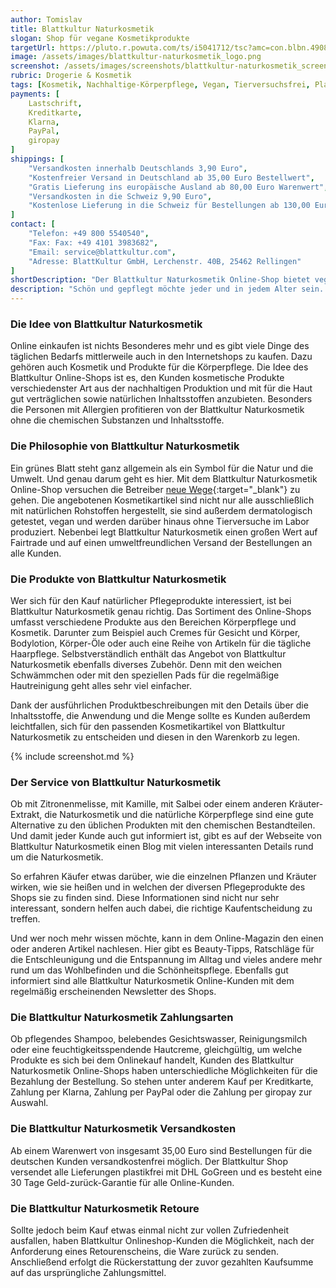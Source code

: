 ```yaml
---
author: Tomislav
title: Blattkultur Naturkosmetik
slogan: Shop für vegane Kosmetikprodukte
targetUrl: https://pluto.r.powuta.com/ts/i5041712/tsc?amc=con.blbn.490871.505057.14181632&rmd=3&trg=https%3A%2F%2Fwww.blattkultur.com%2F
image: /assets/images/blattkultur-naturkosmetik_logo.png
screenshot: /assets/images/screenshots/blattkultur-naturkosmetik_screenshot.jpg
rubric: Drogerie & Kosmetik
tags: [Kosmetik, Nachhaltige-Körperpflege, Vegan, Tierversuchsfrei, Plastikfrei, Beauty]
payments: [
    Lastschrift,
    Kreditkarte,
    Klarna,
    PayPal,
    giropay
]
shippings: [
    "Versandkosten innerhalb Deutschlands 3,90 Euro",
    "Kostenfreier Versand in Deutschland ab 35,00 Euro Bestellwert",
    "Gratis Lieferung ins europäische Ausland ab 80,00 Euro Warenwert",
    "Versandkosten in die Schweiz 9,90 Euro",
    "Kostenlose Lieferung in die Schweiz für Bestellungen ab 130,00 Euro"
]
contact: [
    "Telefon: +49 800 5540540",
    "Fax: Fax: +49 4101 3983682",
    "Email: service@blattkultur.com",
    "Adresse: BlattKultur GmbH, Lerchenstr. 40B, 25462 Rellingen"
]
shortDescription: "Der Blattkultur Naturkosmetik Online-Shop bietet vegane Kosmetikprodukte, die frei von Gentechnik, nachhaltig verpackt, zertifiziert sowie Made in Germany sind."
description: "Schön und gepflegt möchte jeder und in jedem Alter sein. Dazu braucht es jedoch auch die richtigen Pflegemittel. Mit Shampoo, Deo, Duschgel, Gesichtswasser, Reinigungslotion und vielen weiteren Beauty-Produkten geht dies ganz einfach."
---
```


### Die Idee von Blattkultur Naturkosmetik

Online einkaufen ist nichts Besonderes mehr und es gibt viele Dinge des täglichen Bedarfs mittlerweile auch in den Internetshops zu kaufen. Dazu gehören auch Kosmetik und Produkte für die Körperpflege. Die Idee des Blattkultur Online-Shops ist es, den Kunden kosmetische Produkte verschiedenster Art aus der nachhaltigen Produktion und mit für die Haut gut verträglichen sowie natürlichen Inhaltsstoffen anzubieten. Besonders die Personen mit Allergien profitieren von der Blattkultur Naturkosmetik ohne die chemischen Substanzen und Inhaltsstoffe.

### Die Philosophie von Blattkultur Naturkosmetik

Ein grünes Blatt steht ganz allgemein als ein Symbol für die Natur und die Umwelt. Und genau darum geht es hier. Mit dem Blattkultur Naturkosmetik Online-Shop versuchen die Betreiber [neue Wege](https://www.blattkultur.com/mission/){:target="_blank"} zu gehen. Die angebotenen Kosmetikartikel sind nicht nur alle ausschließlich mit natürlichen Rohstoffen hergestellt, sie sind außerdem dermatologisch getestet, vegan und werden darüber hinaus ohne Tierversuche im Labor produziert. Nebenbei legt Blattkultur Naturkosmetik einen großen Wert auf Fairtrade und auf einen umweltfreundlichen Versand der Bestellungen an alle Kunden.

### Die Produkte von Blattkultur Naturkosmetik

Wer sich für den Kauf natürlicher Pflegeprodukte interessiert, ist bei Blattkultur Naturkosmetik genau richtig. Das Sortiment des Online-Shops umfasst verschiedene Produkte aus den Bereichen Körperpflege und Kosmetik. Darunter zum Beispiel auch Cremes für Gesicht und Körper, Bodylotion, Körper-Öle oder auch eine Reihe von Artikeln für die tägliche Haarpflege. Selbstverständlich enthält das Angebot von Blattkultur Naturkosmetik ebenfalls diverses Zubehör. Denn mit den weichen Schwämmchen oder mit den speziellen Pads für die regelmäßige Hautreinigung geht alles sehr viel einfacher.

Dank der ausführlichen Produktbeschreibungen mit den Details über die Inhaltsstoffe, die Anwendung und die Menge sollte es Kunden außerdem leichtfallen, sich für den passenden Kosmetikartikel von Blattkultur Naturkosmetik zu entscheiden und diesen in den Warenkorb zu legen.

{% include screenshot.md %}

### Der Service von Blattkultur Naturkosmetik

Ob mit Zitronenmelisse, mit Kamille, mit Salbei oder einem anderen Kräuter-Extrakt, die Naturkosmetik und die natürliche Körperpflege sind eine gute Alternative zu den üblichen Produkten mit den chemischen Bestandteilen. Und damit jeder Kunde auch gut informiert ist, gibt es auf der Webseite von Blattkultur Naturkosmetik einen Blog mit vielen interessanten Details rund um die Naturkosmetik.

So erfahren Käufer etwas darüber, wie die einzelnen Pflanzen und Kräuter wirken, wie sie heißen und in welchen der diversen Pflegeprodukte des Shops sie zu finden sind. Diese Informationen sind nicht nur sehr interessant, sondern helfen auch dabei, die richtige Kaufentscheidung zu treffen.

Und wer noch mehr wissen möchte, kann in dem Online-Magazin den einen oder anderen Artikel nachlesen. Hier gibt es Beauty-Tipps, Ratschläge für die Entschleunigung und die Entspannung im Alltag und vieles andere mehr rund um das Wohlbefinden und die Schönheitspflege. Ebenfalls gut informiert sind alle Blattkultur Naturkosmetik Online-Kunden mit dem regelmäßig erscheinenden Newsletter des Shops.

### Die Blattkultur Naturkosmetik Zahlungsarten

Ob pflegendes Shampoo, belebendes Gesichtswasser, Reinigungsmilch oder eine feuchtigkeitsspendende Hautcreme, gleichgültig, um welche Produkte es sich bei dem Onlinekauf handelt, Kunden des Blattkultur Naturkosmetik Online-Shops haben unterschiedliche Möglichkeiten für die Bezahlung der Bestellung. So stehen unter anderem Kauf per Kreditkarte, Zahlung per Klarna, Zahlung per PayPal oder die Zahlung per giropay zur Auswahl.

### Die Blattkultur Naturkosmetik Versandkosten

Ab einem Warenwert von insgesamt 35,00 Euro sind Bestellungen für die deutschen Kunden versandkostenfrei möglich. Der Blattkultur Shop versendet alle Lieferungen plastikfrei mit DHL GoGreen und es besteht eine 30 Tage Geld-zurück-Garantie für alle Online-Kunden.

### Die Blattkultur Naturkosmetik Retoure

Sollte jedoch beim Kauf etwas einmal nicht zur vollen Zufriedenheit ausfallen, haben Blattkultur Onlineshop-Kunden die Möglichkeit, nach der Anforderung eines Retourenscheins, die Ware zurück zu senden. Anschließend erfolgt die Rückerstattung der zuvor gezahlten Kaufsumme auf das ursprüngliche Zahlungsmittel.